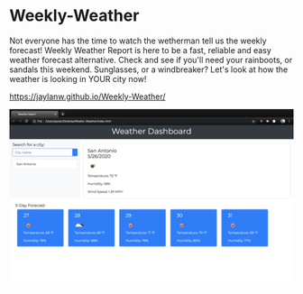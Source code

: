 # Weekly-Weather

Not everyone has the time to watch the wetherman tell us the weekly forecast! Weekly Weather Report is here to be a fast, reliable and easy weather forecast alternative. Check and see if you'll need your rainboots, or sandals this weekend. Sunglasses, or a windbreaker? Let's look at how the weather is looking in YOUR city now!


https://jaylanw.github.io/Weekly-Weather/

![alt text](https://github.com/jaylanw/Weekly-Weather/blob/master/Assets/Screen%20Shot%202020-05-26%20at%2011.14.12%20PM-1.png)
